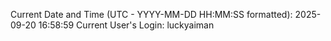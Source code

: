 Current Date and Time (UTC - YYYY-MM-DD HH:MM:SS formatted): 2025-09-20 16:58:59
Current User's Login: luckyaiman
